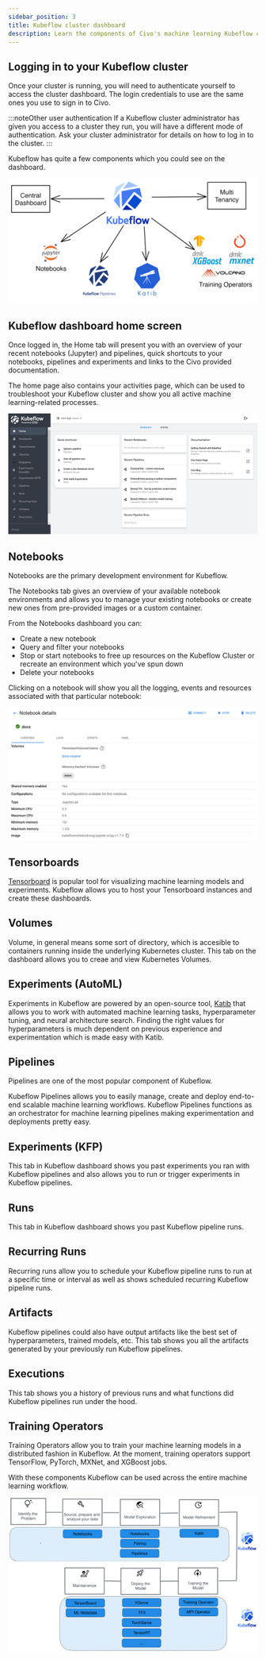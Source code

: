 ```yaml
---
sidebar_position: 3
title: Kubeflow cluster dashboard
description: Learn the components of Civo's machine learning Kubeflow cluster dashboards
---
```


<head>
  <title>Kubeflow cluster dashboard | Civo Documentation</title>
</head>

## Logging in to your Kubeflow cluster

Once your cluster is running, you will need to authenticate yourself to access the cluster dashboard. The login credentials to use are the same ones you use to sign in to Civo.

:::noteOther user authentication
If a Kubeflow cluster administrator has given you access to a cluster they run, you will have a different mode of authentication. Ask your cluster administrator for details on how to log in to the cluster.
:::

Kubeflow has quite a few components which you could see on the dashboard.

![Kubeflow Components](images/components.png)

## Kubeflow dashboard home screen

Once logged in, the Home tab will present you with an overview of your recent notebooks (Jupyter) and pipelines, quick shortcuts to your notebooks, pipelines and experiments and links to the Civo provided documentation.

The home page also contains your activities page, which can be used to troubleshoot your Kubeflow cluster and show you all active machine learning-related processes.

![The Kubeflow Dashboard](images/dashboard.png)

## Notebooks

Notebooks are the primary development environment for Kubeflow.

The Notebooks tab gives an overview of your available notebook environments and allows you to manage your existing notebooks or create new ones from pre-provided images or a custom container.

From the Notebooks dashboard you can:

- Create a new notebook
- Query and filter your notebooks
- Stop or start notebooks to free up resources on the Kubeflow Cluster or recreate an environment which you've spun down
- Delete your notebooks

Clicking on a notebook will show you all the logging, events and resources associated with that particular notebook:

![Notebook details](images/notebook-details.png)

## Tensorboards

[Tensorboard](https://www.tensorflow.org/tensorboard) is popular tool for visualizing machine learning models and experiments. Kubeflow allows you to host your Tensorboard instances and create these dashboards.

## Volumes

Volume, in general means some sort of directory, which is accesible to containers running inside the underlying Kubernetes cluster. This tab on the dashboard allows you to creae and view Kubernetes Volumes.

## Experiments (AutoML)

Experiments in Kubeflow are powered by an open-source tool, [Katib](https://github.com/kubeflow/katib) that allows you to work with automated machine learning tasks, hyperparameter tuning, and neural architecture search. Finding the right values for hyperparameters is much dependent on previous experience and experimentation which is made easy with Katib.

## Pipelines

Pipelines are one of the most popular component of Kubeflow.

Kubeflow Pipelines allows you to easily manage, create and deploy end-to-end scalable machine learning workflows. Kubeflow Pipelines functions as an orchestrator for machine learning pipelines making experimentation and deployments pretty easy.

## Experiments (KFP)

This tab in Kubeflow dashboard shows you past experiments you ran with Kubeflow pipelines and also allows you to run or trigger experiments in Kubeflow pipelines.

## Runs

This tab in Kubeflow dashboard shows you past Kubeflow pipeline runs.

## Recurring Runs

Recurring runs allow you to schedule your Kubeflow pipeline runs to run at a specific time or interval as well as shows scheduled recurring Kubeflow pipeline runs.

## Artifacts

Kubeflow pipelines could also have output artifacts like the best set of hyperparameters, trained models, etc. This tab shows you all the artifacts generated by your previously run Kubeflow pipelines.

## Executions

This tab shows you a history of previous runs and what functions did Kubeflow pipelines run under the hood.

## Training Operators

Training Operators allow you to train your machine learning models in a distributed fashion in Kubeflow. At the moment, training operators support TensorFlow, PyTorch, MXNet, and XGBoost jobs.

With these components Kubeflow can be used across the entire machine learning workflow.

![Where can Kubeflow be used](images/usecases.png)